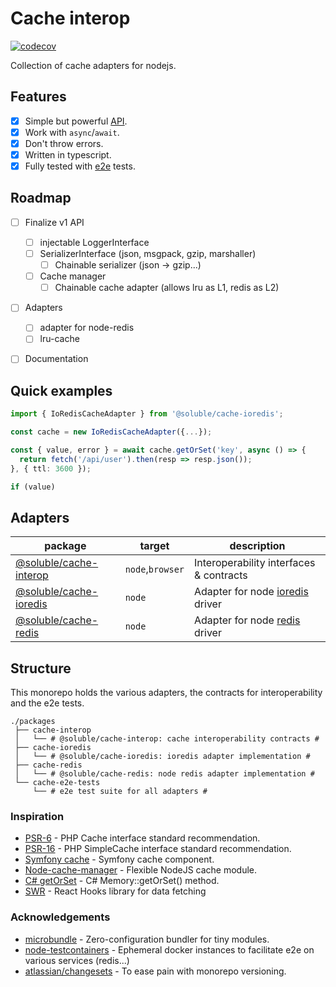# Cache interop

[![codecov](https://codecov.io/gh/soluble-io/tci/branch/main/graph/badge.svg)](https://codecov.io/gh/soluble-io/tci)

Collection of cache adapters for nodejs.   

## Features

- [x] Simple but powerful [API](./packages/cache-interop/src/cache.interface.ts).
- [x] Work with `async`/`await`.
- [x] Don't throw errors.
- [x] Written in typescript.
- [x] Fully tested with [e2e](./packages/cache-e2e-tests/test/all-adapters-base.test.ts) tests.

## Roadmap

- [ ] Finalize v1 API
    - [ ] injectable LoggerInterface
    - [ ] SerializerInterface (json, msgpack, gzip, marshaller)
      - [ ] Chainable serializer (json -> gzip...)
    - [ ] Cache manager
      - [ ] Chainable cache adapter (allows lru as L1, redis as L2)
- [ ] Adapters
    - [ ] adapter for node-redis
    - [ ] lru-cache
- [ ] Documentation          

 

## Quick examples

```typescript
import { IoRedisCacheAdapter } from '@soluble/cache-ioredis';

const cache = new IoRedisCacheAdapter({...});

const { value, error } = await cache.getOrSet('key', async () => {
  return fetch('/api/user').then(resp => resp.json());
}, { ttl: 3600 });

if (value)
```

## Adapters

| package                 | target | description                      |
|-------------------------|--------|---------------------------------------|
| [@soluble/cache-interop](./packages/cache-interop) | `node`,`browser` | Interoperability interfaces & contracts  |
| [@soluble/cache-ioredis](./packages/cache-ioredis) | `node` | Adapter for node [ioredis](https://github.com/luin/ioredis) driver |
| [@soluble/cache-redis](./packages/cache-redis) | `node` | Adapter for node [redis](https://github.com/NodeRedis/node-redis) driver |

  
## Structure

This monorepo holds the various adapters, the contracts for interoperability and the e2e tests.

```
./packages
 ├── cache-interop 
 │   └── # @soluble/cache-interop: cache interoperability contracts #
 ├── cache-ioredis
 │   └── # @soluble/cache-ioredis: ioredis adapter implementation #
 ├── cache-redis
 │   └── # @soluble/cache-redis: node redis adapter implementation #
 └── cache-e2e-tests
     └── # e2e test suite for all adapters #
```

### Inspiration

- [PSR-6](https://www.php-fig.org/psr/psr-6/) - PHP Cache interface standard recommendation.
- [PSR-16](https://www.php-fig.org/psr/psr-6/) - PHP SimpleCache interface standard recommendation.
- [Symfony cache](https://github.com/symfony/cache) - Symfony cache component. 
- [Node-cache-manager](https://github.com/BryanDonovan/node-cache-manager) - Flexible NodeJS cache module.
- [C# getOrSet](https://csharp.hotexamples.com/examples/Microsoft.Framework.Caching.Memory/MemoryCache/GetOrSet/php-memorycache-getorset-method-examples.html) - C# Memory::getOrSet() method.
- [SWR](https://swr.vercel.app/) - React Hooks library for data fetching

### Acknowledgements

- [microbundle](https://github.com/developit/microbundle) - Zero-configuration bundler for tiny modules. 
- [node-testcontainers](https://github.com/testcontainers/testcontainers-node) - Ephemeral docker instances to facilitate e2e on various services (redis...)
- [atlassian/changesets](https://github.com/atlassian/changesets) - To ease pain with monorepo versioning.

